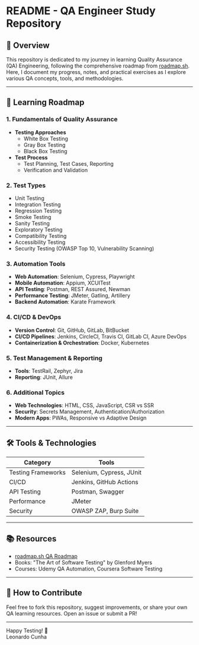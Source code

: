 # README - QA Engineer Study Repository

## 📌 Overview
This repository is dedicated to my journey in learning Quality Assurance (QA) Engineering, following the comprehensive roadmap from [roadmap.sh](https://roadmap.sh). Here, I document my progress, notes, and practical exercises as I explore various QA concepts, tools, and methodologies.

---

## 🎯 Learning Roadmap
### 1. **Fundamentals of Quality Assurance**
- **Testing Approaches**  
  - White Box Testing  
  - Gray Box Testing  
  - Black Box Testing  
- **Test Process**  
  - Test Planning, Test Cases, Reporting  
  - Verification and Validation  

### 2. **Test Types**
- Unit Testing  
- Integration Testing  
- Regression Testing  
- Smoke Testing  
- Sanity Testing  
- Exploratory Testing  
- Compatibility Testing  
- Accessibility Testing  
- Security Testing (OWASP Top 10, Vulnerability Scanning)  

### 3. **Automation Tools**
- **Web Automation**: Selenium, Cypress, Playwright  
- **Mobile Automation**: Appium, XCUITest  
- **API Testing**: Postman, REST Assured, Newman  
- **Performance Testing**: JMeter, Gatling, Artillery  
- **Backend Automation**: Karate Framework  

### 4. **CI/CD & DevOps**
- **Version Control**: Git, GitHub, GitLab, BitBucket  
- **CI/CD Pipelines**: Jenkins, CircleCI, Travis CI, GitLab CI, Azure DevOps  
- **Containerization & Orchestration**: Docker, Kubernetes  

### 5. **Test Management & Reporting**
- **Tools**: TestRail, Zephyr, Jira  
- **Reporting**: JUnit, Allure  

### 6. **Additional Topics**
- **Web Technologies**: HTML, CSS, JavaScript, CSR vs SSR  
- **Security**: Secrets Management, Authentication/Authorization  
- **Modern Apps**: PWAs, Responsive vs Adaptive Design  

---

## 🛠️ Tools & Technologies
| Category          | Tools |
|-------------------|-------|
| Testing Frameworks| Selenium, Cypress, JUnit |
| CI/CD             | Jenkins, GitHub Actions |
| API Testing       | Postman, Swagger |
| Performance       | JMeter |
| Security          | OWASP ZAP, Burp Suite |

---

## 📚 Resources
- [roadmap.sh QA Roadmap](https://roadmap.sh/qa)  
- Books: "The Art of Software Testing" by Glenford Myers  
- Courses: Udemy QA Automation, Coursera Software Testing  

---

## 🔄 How to Contribute
Feel free to fork this repository, suggest improvements, or share your own QA learning resources. Open an issue or submit a PR!

---

Happy Testing! 🚀  
Leonardo Cunha
